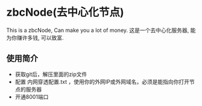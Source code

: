 # zbcNode(去中心化节点)
This is a zbcNode, Can make you a lot of money.
这是一个去中心化服务器, 能为你赚许多钱, 可以致富.

## 使用简介
- 获取git后，解压里面的zip文件
- 配置 内网穿透配置.txt ，使用你的外网IP或外网域名，必须是能指向你打开节点的服务器
- 开通8001端口
